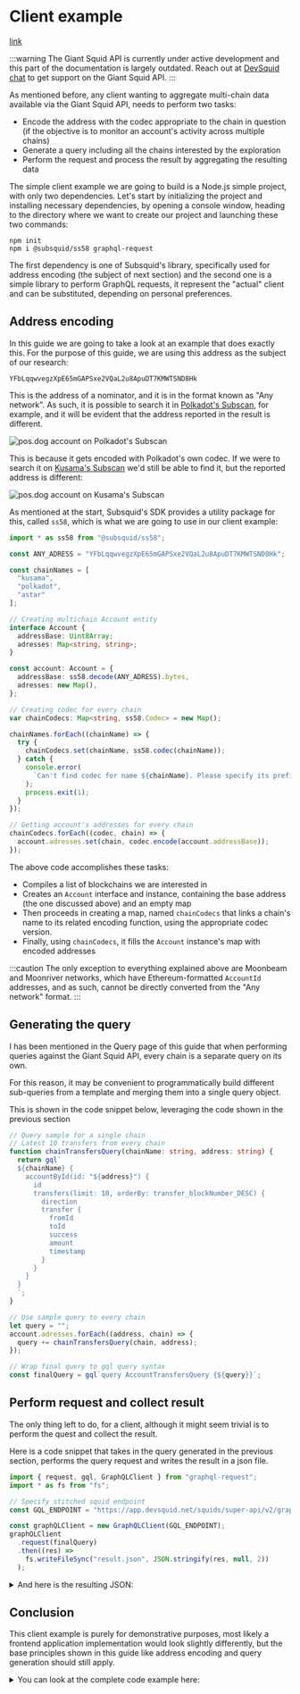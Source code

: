 # Client example

[link](#address-encoding)

:::warning
The Giant Squid API is currently under active development and this part of the documentation is largely outdated. Reach out at [DevSquid chat](https://t.me/HydraDevs) to get support on the Giant Squid API.
:::

As mentioned before, any client wanting to aggregate multi-chain data available via the Giant Squid API, needs to perform two tasks:

* Encode the address with the codec appropriate to the chain in question (if the objective is to monitor an account's activity across multiple chains)
* Generate a query including all the chains interested by the exploration
* Perform the request and process the result by aggregating the resulting data

The simple client example we are going to build is a Node.js simple project, with only two dependencies. Let's start by initializing the project and installing necessary dependencies, by opening a console window, heading to the directory where we want to create our project and launching these two commands:

```
npm init
npm i @subsquid/ss58 graphql-request
```

The first dependency is one of Subsquid's library, specifically used for address encoding (the subject of next section) and the second one is a simple library to perform GraphQL requests, it represent the "actual" client and can be substituted, depending on personal preferences.

## Address encoding

In this guide we are going to take a look at an example that does exactly this. For the purpose of this guide, we are using this address as the subject of our research:

`YFbLqqwvegzXpE65mGAPSxe2VQaL2u8ApuDT7KMWTSND8Hk`

This is the address of a nominator, and it is in the format known as "Any network". As such, it is possible to search it in [Polkadot's Subscan](https://polkadot.subscan.io/account/YFbLqqwvegzXpE65mGAPSxe2VQaL2u8ApuDT7KMWTSND8Hk), for example, and it will be evident that the address reported in the result is different.

![pos.dog account on Polkadot's Subscan](/img/.gitbook/assets/image.png)

This is because it gets encoded with Polkadot's own codec. If we were to search it on [Kusama's Subscan](https://kusama.subscan.io/account/YFbLqqwvegzXpE65mGAPSxe2VQaL2u8ApuDT7KMWTSND8Hk) we'd still be able to find it, but the reported address is different:

![pos.dog account on Kusama's Subscan](</img/.gitbook/assets/image-1.png>)

As mentioned at the start, Subsquid's SDK provides a utility package for this, called `ss58`, which is what we are going to use in our client example:

```typescript
import * as ss58 from "@subsquid/ss58";

const ANY_ADRESS = "YFbLqqwvegzXpE65mGAPSxe2VQaL2u8ApuDT7KMWTSND8Hk";

const chainNames = [
  "kusama",
  "polkadot",
  "astar"
];

// Creating multichain Account entity
interface Account {
  addressBase: Uint8Array;
  adresses: Map<string, string>;
}

const account: Account = {
  addressBase: ss58.decode(ANY_ADRESS).bytes,
  adresses: new Map(),
};

// Creating codec for every chain
var chainCodecs: Map<string, ss58.Codec> = new Map();

chainNames.forEach((chainName) => {
  try {
    chainCodecs.set(chainName, ss58.codec(chainName));
  } catch {
    console.error(
      `Can't find codec for name ${chainName}. Please specify its prefix manually`
    );
    process.exit(1);
  }
});

// Getting account's addresses for every chain
chainCodecs.forEach((codec, chain) => {
  account.adresses.set(chain, codec.encode(account.addressBase));
});
```

The above code accomplishes these tasks:

* Compiles a list of blockchains we are interested in
* Creates an `Account` interface and instance, containing the base address (the one discussed above) and an empty map
* Then proceeds in creating a map, named `chainCodecs` that links a chain's name to its related encoding function, using the appropriate codec version.
* Finally, using `chainCodecs`, it fills the `Account` instance's map with encoded addresses

:::caution
The only exception to everything explained above are Moonbeam and Moonriver networks, which have Ethereum-formatted `AccountId` addresses, and as such, cannot be directly converted from the "Any network" format.
:::

## Generating the query

I has been mentioned in the Query page of this guide that when performing queries against the Giant Squid API, every chain is a separate query on its own.

For this reason, it may be convenient to programmatically build different sub-queries from a template and merging them into a single query object.

This is shown in the code snippet below, leveraging the code shown in the previous section

```typescript
// Query sample for a single chain
// Latest 10 transfers from every chain
function chainTransfersQuery(chainName: string, address: string) {
  return gql`
  ${chainName} {
    accountById(id: "${address}") {
      id
      transfers(limit: 10, orderBy: transfer_blockNumber_DESC) {
        direction
        transfer {
          fromId
          toId
          success
          amount
          timestamp
        }
      }
    }
  }
  `;
}

// Use sample query to every chain
let query = "";
account.adresses.forEach((address, chain) => {
  query += chainTransfersQuery(chain, address);
});

// Wrap final query to gql query syntax
const finalQuery = gql`query AccountTransfersQuery {${query}}`;
```

## Perform request and collect result

The only thing left to do, for a client, although it might seem trivial is to perform the quest and collect the result.

Here is a code snippet that takes in the query generated in the previous section, performs the query request and writes the result in a json file.

```typescript
import { request, gql, GraphQLClient } from "graphql-request";
import * as fs from "fs";

// Specify stitched squid endpoint
const GQL_ENDPOINT = "https://app.devsquid.net/squids/super-api/v2/graphql";

const graphQLClient = new GraphQLClient(GQL_ENDPOINT);
graphQLClient
  .request(finalQuery)
  .then((res) =>
    fs.writeFileSync("result.json", JSON.stringify(res, null, 2))
  );
```

<details>

<summary>And here is the resulting JSON:</summary>

```typescript title="result.json"
{
  "kusama": {
    "accountById": {
      "id": "EtcZsDjmn4p4e1hNAd6FkAN62yhAV1Zc1Epc4PT7teuNL2s",
      "transfers": [
        {
          "direction": "FROM",
          "transfer": {
            "fromId": "EtcZsDjmn4p4e1hNAd6FkAN62yhAV1Zc1Epc4PT7teuNL2s",
            "toId": "DpExh9RyJZdye1LNw2JXKNRefDuC5hVhq8XGnYD7wwJJBQQ",
            "success": true,
            "amount": "20000000000000000",
            "timestamp": "2020-08-22T16:04:48.001000Z"
          }
        },
        {
          "direction": "FROM",
          "transfer": {
            "fromId": "EtcZsDjmn4p4e1hNAd6FkAN62yhAV1Zc1Epc4PT7teuNL2s",
            "toId": "DpExh9RyJZdye1LNw2JXKNRefDuC5hVhq8XGnYD7wwJJBQQ",
            "success": true,
            "amount": "20000000000000000",
            "timestamp": "2020-08-20T15:44:12.000000Z"
          }
        },
        {
          "direction": "FROM",
          "transfer": {
            "fromId": "EtcZsDjmn4p4e1hNAd6FkAN62yhAV1Zc1Epc4PT7teuNL2s",
            "toId": "DpExh9RyJZdye1LNw2JXKNRefDuC5hVhq8XGnYD7wwJJBQQ",
            "success": true,
            "amount": "20000000000000000",
            "timestamp": "2020-08-18T16:09:12.000000Z"
          }
        },
        {
          "direction": "TO",
          "transfer": {
            "fromId": "EtcZsDjmn4p4e1hNAd6FkAN62yhAV1Zc1Epc4PT7teuNL2s",
            "toId": "EtcZsDjmn4p4e1hNAd6FkAN62yhAV1Zc1Epc4PT7teuNL2s",
            "success": true,
            "amount": "20000000000000000",
            "timestamp": "2020-08-18T16:04:54.000000Z"
          }
        },
        {
          "direction": "FROM",
          "transfer": {
            "fromId": "EtcZsDjmn4p4e1hNAd6FkAN62yhAV1Zc1Epc4PT7teuNL2s",
            "toId": "EtcZsDjmn4p4e1hNAd6FkAN62yhAV1Zc1Epc4PT7teuNL2s",
            "success": true,
            "amount": "20000000000000000",
            "timestamp": "2020-08-18T16:04:54.000000Z"
          }
        },
        {
          "direction": "FROM",
          "transfer": {
            "fromId": "EtcZsDjmn4p4e1hNAd6FkAN62yhAV1Zc1Epc4PT7teuNL2s",
            "toId": "EtcZsDjmn4p4e1hNAd6FkAN62yhAV1Zc1Epc4PT7teuNL2s",
            "success": true,
            "amount": "20000000000000000",
            "timestamp": "2020-08-18T15:32:24.000000Z"
          }
        },
        {
          "direction": "TO",
          "transfer": {
            "fromId": "EtcZsDjmn4p4e1hNAd6FkAN62yhAV1Zc1Epc4PT7teuNL2s",
            "toId": "EtcZsDjmn4p4e1hNAd6FkAN62yhAV1Zc1Epc4PT7teuNL2s",
            "success": true,
            "amount": "20000000000000000",
            "timestamp": "2020-08-18T15:32:24.000000Z"
          }
        },
        {
          "direction": "FROM",
          "transfer": {
            "fromId": "EtcZsDjmn4p4e1hNAd6FkAN62yhAV1Zc1Epc4PT7teuNL2s",
            "toId": "DpExh9RyJZdye1LNw2JXKNRefDuC5hVhq8XGnYD7wwJJBQQ",
            "success": true,
            "amount": "10000000000000000",
            "timestamp": "2020-08-18T13:26:42.000000Z"
          }
        },
        {
          "direction": "FROM",
          "transfer": {
            "fromId": "EtcZsDjmn4p4e1hNAd6FkAN62yhAV1Zc1Epc4PT7teuNL2s",
            "toId": "DpExh9RyJZdye1LNw2JXKNRefDuC5hVhq8XGnYD7wwJJBQQ",
            "success": true,
            "amount": "10000000000000000",
            "timestamp": "2020-08-17T18:18:00.000000Z"
          }
        },
        {
          "direction": "FROM",
          "transfer": {
            "fromId": "EtcZsDjmn4p4e1hNAd6FkAN62yhAV1Zc1Epc4PT7teuNL2s",
            "toId": "DpExh9RyJZdye1LNw2JXKNRefDuC5hVhq8XGnYD7wwJJBQQ",
            "success": true,
            "amount": "7677000000000000",
            "timestamp": "2020-08-17T17:36:30.000000Z"
          }
        }
      ]
    }
  },
  "polkadot": {
    "accountById": {
      "id": "13KJ3t8w1CKMkXCmZ6s3VwdWo4h747kXE88ZNh6rCBTvojmM",
      "transfers": [
        {
          "direction": "FROM",
          "transfer": {
            "fromId": "13KJ3t8w1CKMkXCmZ6s3VwdWo4h747kXE88ZNh6rCBTvojmM",
            "toId": "14rCAVdFmbG8QN6MWyeAPHtyM9MbjqxHGDJGBXbcZFkmmYvT",
            "success": true,
            "amount": "62300000000000",
            "timestamp": "2021-11-13T02:11:12.002000Z"
          }
        },
        {
          "direction": "FROM",
          "transfer": {
            "fromId": "13KJ3t8w1CKMkXCmZ6s3VwdWo4h747kXE88ZNh6rCBTvojmM",
            "toId": "14rCAVdFmbG8QN6MWyeAPHtyM9MbjqxHGDJGBXbcZFkmmYvT",
            "success": true,
            "amount": "563750000000000",
            "timestamp": "2021-11-10T17:26:48.001000Z"
          }
        },
        {
          "direction": "FROM",
          "transfer": {
            "fromId": "13KJ3t8w1CKMkXCmZ6s3VwdWo4h747kXE88ZNh6rCBTvojmM",
            "toId": "14rCAVdFmbG8QN6MWyeAPHtyM9MbjqxHGDJGBXbcZFkmmYvT",
            "success": true,
            "amount": "9500000000000000",
            "timestamp": "2021-11-10T16:22:36.002000Z"
          }
        },
        {
          "direction": "FROM",
          "transfer": {
            "fromId": "13KJ3t8w1CKMkXCmZ6s3VwdWo4h747kXE88ZNh6rCBTvojmM",
            "toId": "14rCAVdFmbG8QN6MWyeAPHtyM9MbjqxHGDJGBXbcZFkmmYvT",
            "success": true,
            "amount": "128850000000000",
            "timestamp": "2021-11-09T07:24:00.003000Z"
          }
        },
        {
          "direction": "FROM",
          "transfer": {
            "fromId": "13KJ3t8w1CKMkXCmZ6s3VwdWo4h747kXE88ZNh6rCBTvojmM",
            "toId": "14rCAVdFmbG8QN6MWyeAPHtyM9MbjqxHGDJGBXbcZFkmmYvT",
            "success": true,
            "amount": "2077200000000000",
            "timestamp": "2021-11-05T09:24:36.016000Z"
          }
        },
        {
          "direction": "FROM",
          "transfer": {
            "fromId": "13KJ3t8w1CKMkXCmZ6s3VwdWo4h747kXE88ZNh6rCBTvojmM",
            "toId": "14rCAVdFmbG8QN6MWyeAPHtyM9MbjqxHGDJGBXbcZFkmmYvT",
            "success": true,
            "amount": "20000000000",
            "timestamp": "2021-11-05T09:24:00.002000Z"
          }
        },
        {
          "direction": "FROM",
          "transfer": {
            "fromId": "13KJ3t8w1CKMkXCmZ6s3VwdWo4h747kXE88ZNh6rCBTvojmM",
            "toId": "16AF7zYfPCPN6J7XsQGqRVoDqrnfdLz2roXWCSxGgQMEVgLq",
            "success": true,
            "amount": "209880000000000",
            "timestamp": "2021-06-27T16:24:00.001000Z"
          }
        },
        {
          "direction": "FROM",
          "transfer": {
            "fromId": "13KJ3t8w1CKMkXCmZ6s3VwdWo4h747kXE88ZNh6rCBTvojmM",
            "toId": "16AF7zYfPCPN6J7XsQGqRVoDqrnfdLz2roXWCSxGgQMEVgLq",
            "success": true,
            "amount": "117000000000000",
            "timestamp": "2021-06-22T16:32:06.002000Z"
          }
        },
        {
          "direction": "FROM",
          "transfer": {
            "fromId": "13KJ3t8w1CKMkXCmZ6s3VwdWo4h747kXE88ZNh6rCBTvojmM",
            "toId": "16AF7zYfPCPN6J7XsQGqRVoDqrnfdLz2roXWCSxGgQMEVgLq",
            "success": true,
            "amount": "557000000000000",
            "timestamp": "2021-06-19T15:48:30.000000Z"
          }
        },
        {
          "direction": "FROM",
          "transfer": {
            "fromId": "13KJ3t8w1CKMkXCmZ6s3VwdWo4h747kXE88ZNh6rCBTvojmM",
            "toId": "16AF7zYfPCPN6J7XsQGqRVoDqrnfdLz2roXWCSxGgQMEVgLq",
            "success": true,
            "amount": "61720000000000",
            "timestamp": "2021-06-19T15:47:42.000000Z"
          }
        }
      ]
    }
  },
  "astar": {
    "accountById": {
      "id": "YFbLqqwvegzXpE65mGAPSxe2VQaL2u8ApuDT7KMWTSND8Hk",
      "transfers": [
        {
          "direction": "FROM",
          "transfer": {
            "fromId": "YFbLqqwvegzXpE65mGAPSxe2VQaL2u8ApuDT7KMWTSND8Hk",
            "toId": "ZnVTTLGh3dmBf7g3e3HGoE6aa551m6tCv4vFwp7sXjDAvgs",
            "success": true,
            "amount": "2216000000000000000000000",
            "timestamp": "2022-01-21T15:26:18.510000Z"
          }
        },
        {
          "direction": "FROM",
          "transfer": {
            "fromId": "YFbLqqwvegzXpE65mGAPSxe2VQaL2u8ApuDT7KMWTSND8Hk",
            "toId": "ZnVTTLGh3dmBf7g3e3HGoE6aa551m6tCv4vFwp7sXjDAvgs",
            "success": true,
            "amount": "5000000000000000000000",
            "timestamp": "2022-01-17T12:21:30.810000Z"
          }
        },
        {
          "direction": "FROM",
          "transfer": {
            "fromId": "YFbLqqwvegzXpE65mGAPSxe2VQaL2u8ApuDT7KMWTSND8Hk",
            "toId": "YFbLqqwvegzXpE65mGAPSxe2VQaL2u8ApuDT7KMWTSND8Hk",
            "success": true,
            "amount": "5000000000000000000000",
            "timestamp": "2022-01-17T12:20:30.262000Z"
          }
        },
        {
          "direction": "TO",
          "transfer": {
            "fromId": "YFbLqqwvegzXpE65mGAPSxe2VQaL2u8ApuDT7KMWTSND8Hk",
            "toId": "YFbLqqwvegzXpE65mGAPSxe2VQaL2u8ApuDT7KMWTSND8Hk",
            "success": true,
            "amount": "5000000000000000000000",
            "timestamp": "2022-01-17T12:20:30.262000Z"
          }
        },
        {
          "direction": "FROM",
          "transfer": {
            "fromId": "YFbLqqwvegzXpE65mGAPSxe2VQaL2u8ApuDT7KMWTSND8Hk",
            "toId": "ZnVTTLGh3dmBf7g3e3HGoE6aa551m6tCv4vFwp7sXjDAvgs",
            "success": true,
            "amount": "25570000000000000000000000",
            "timestamp": "2022-01-17T12:18:42.372000Z"
          }
        }
      ]
    }
  }
}
```


</details>

## Conclusion

This client example is purely for demonstrative purposes, most likely a frontend application implementation would look slightly differently, but the base principles shown in this guide like address encoding and query generation should still apply.

<details>

<summary>You can look at the complete code example here:</summary>

```typescript title="index.md"
import * as ss58 from "@subsquid/ss58";
import { request, gql, GraphQLClient } from "graphql-request";
import * as fs from "fs";

// Specify stitched squid endpoint
const GQL_ENDPOINT = "https://app.devsquid.net/squids/super-api/v2/graphql";
// Specify  account's address in ANY chain or just substrate address (it is shown in polkadot.js extension)
const ANY_ADRESS = "YFbLqqwvegzXpE65mGAPSxe2VQaL2u8ApuDT7KMWTSND8Hk";

const chainNames = [
  "kusama",
  "polkadot",
  "astar"
];

// Creating multichain Account entity
interface Account {
  addressBase: Uint8Array;
  adresses: Map<string, string>;
}

const account: Account = {
  addressBase: ss58.decode(ANY_ADRESS).bytes,
  adresses: new Map(),
};

// Creating codec for every chain
var chainCodecs: Map<string, ss58.Codec> = new Map();

chainNames.forEach((chainName) => {
  try {
    chainCodecs.set(chainName, ss58.codec(chainName));
  } catch {
    console.error(
      `Can't find codec for name ${chainName}. Please specify its prefix manually`
    );
    process.exit(1);
  }
});

// Suppose we can't find astar and we specify its prefix manually
// chainCodecs.set("astar", ss58.codec(5));

// Getting account's addresses for every chain
chainCodecs.forEach((codec, chain) => {
  account.adresses.set(chain, codec.encode(account.addressBase));
});

// Query sample for a single chain
// Latest 10 transfers from every chain
function chainTransfersQuery(chainName: string, address: string) {
  return gql`
  ${chainName} {
    accountById(id: "${address}") {
      id
      transfers(limit: 10, orderBy: transfer_blockNumber_DESC) {
        direction
        transfer {
          fromId
          toId
          success
          amount
          timestamp
        }
      }
    }
  }
  `;
}

// Use sample query to every chain
let query = "";
account.adresses.forEach((address, chain) => {
  query += chainTransfersQuery(chain, address);
});

// Wrap final query to gql query syntax
const finalQuery = gql`query AccountTransfersQuery {${query}}`;

// Connect to the endpoint, make ONLY one request and see the result
const graphQLClient = new GraphQLClient(GQL_ENDPOINT);
graphQLClient
  .request(finalQuery)
  .then((res) =>
    fs.writeFileSync("result.json", JSON.stringify(res, null, 2))
  );
```


</details>
